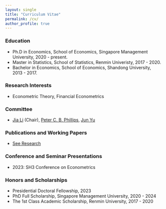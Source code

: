 ```yaml
---
layout: single
title: "Curriculum Vitae"
permalink: /cv/
author_profile: true
---
```

 

### Education

* Ph.D in Economics, School of Economics, Singapore Management University, 2020 - present.
* Master in Statistics, School of Statistics, Renmin Univeristy, 2017 - 2020.
* Bachelor in Economics, School of Economics, Shandong University, 2013 - 2017.

### Research Interests

* Econometric Theory, Financial Econometrics

### Committee

* [Jia Li](https://sites.google.com/view/jiali/home) (Chair), [Peter C. B. Phillips](http://korora.econ.yale.edu/phillips/), [Jun Yu](https://fba.um.edu.mo/faculty/junyu/)

### Publications and Working Papers

* [See Research](https://yuexuanren.github.io/research/)

  
### Conference and Seminar Presentations

* 2023: SH3 Conference on Econometrics

### Honors and Scholarships

* Presidential Doctoral Fellowship, 2023
* PhD Full Scholarship, Singapore Management University, 2020 - 2024
* The 1st Class Academic Scholarship, Renmin University, 2017 - 2020


  
 
  
 
